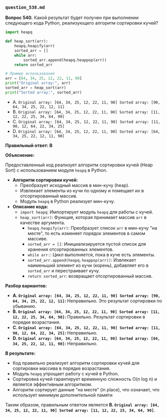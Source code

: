 ### `question_538.md`

**Вопрос 540.** Какой результат будет получен при выполнении следующего кода Python, 
реализующего алгоритм сортировки кучей?

```python
import heapq

def heap_sort(arr):
    heapq.heapify(arr)
    sorted_arr = []
    while arr:
        sorted_arr.append(heapq.heappop(arr))
    return sorted_arr

# Пример использования
arr = [64, 34, 25, 12, 22, 11, 90]
print("Original array:", arr)
sorted_arr = heap_sort(arr)
print("Sorted array:", sorted_arr)
```

- A. `Original array: [64, 34, 25, 12, 22, 11, 90] Sorted array: [90, 64, 34, 25, 22, 12, 11]`
- B. `Original array: [64, 34, 25, 12, 22, 11, 90] Sorted array: [11, 12, 22, 25, 34, 64, 90]`
- C. `Original array: [64, 34, 25, 12, 22, 11, 90] Sorted array: [11, 90, 12, 64, 22, 34, 25]`
- D. `Original array: [64, 34, 25, 12, 22, 11, 90] Sorted array: [64, 34, 25, 22, 12, 11, 90]`

**Правильный ответ: B**

**Объяснение:**

Предоставленный код реализует алгоритм сортировки кучей (Heap Sort) с использованием модуля `heapq` в Python.

*   **Алгоритм сортировки кучей:**
    *   Преобразует исходный массив в мин-кучу (heap).
    *   Извлекает элементы из кучи по одному и помещает их в отсортированный массив.
    *  Модуль `heapq` в Python реализует мин-кучу.
*   **Описание кода:**
    *   `import heapq`: Импортирует модуль `heapq` для работы с кучей.
    *   `heap_sort(arr)`: Функция, которая принимает массив `arr` в качестве аргумента.
        *   `heapq.heapify(arr)`: Преобразует список `arr` в мин-кучу "на месте", то есть изменяет порядок элементов в самом массиве.
        *   `sorted_arr = []`:  Инициализируется пустой список для хранения отсортированных элементов.
        *   `while arr:`:  Цикл выполняется, пока в куче есть элементы.
        *   `sorted_arr.append(heapq.heappop(arr))`: Извлекает наименьший элемент из кучи (корень), добавляет его в `sorted_arr` и перестраивает кучу.
        *   `return sorted_arr`: возвращает отсортированный массив.

**Разбор вариантов:**
*   **A. `Original array: [64, 34, 25, 12, 22, 11, 90] Sorted array: [90, 64, 34, 25, 22, 12, 11]`:** Неправильно. Это результат сортировки по убыванию.
*  **B. `Original array: [64, 34, 25, 12, 22, 11, 90] Sorted array: [11, 12, 22, 25, 34, 64, 90]`:** Правильно.  Результат сортировки в порядке возрастания.
*   **C. `Original array: [64, 34, 25, 12, 22, 11, 90] Sorted array: [11, 90, 12, 64, 22, 34, 25]`:** Неправильно.
*   **D. `Original array: [64, 34, 25, 12, 22, 11, 90] Sorted array: [64, 34, 25, 22, 12, 11, 90]`:** Неправильно.

**В результате:**
*   Код правильно реализует алгоритм сортировки кучей для сортировки массива в порядке возрастания.
*   Модуль `heapq` упрощает работу с кучей в Python.
*   Сортировка кучей гарантирует временную сложность O(n log n) и является эффективным алгоритмом.
*   Алгоритм сортирует данные "на месте" (in place), что означает, что использует минимум дополнительной памяти

Таким образом, правильным ответом является **B. `Original array: [64, 34, 25, 12, 22, 11, 90] Sorted array: [11, 12, 22, 25, 34, 64, 90]`**.
